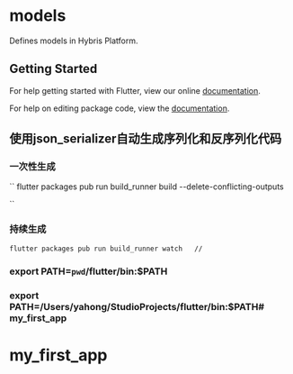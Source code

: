 # models

Defines models in Hybris Platform.

## Getting Started

For help getting started with Flutter, view our online [documentation](https://flutter.io/).

For help on editing package code, view the [documentation](https://flutter.io/developing-packages/).

## 使用json_serializer自动生成序列化和反序列化代码

### 一次性生成
``
flutter packages pub run build_runner build --delete-conflicting-outputs

``
### 持续生成
``
flutter packages pub run build_runner watch   //
``

### export PATH=`pwd`/flutter/bin:$PATH
### export PATH=/Users/yahong/StudioProjects/flutter/bin:$PATH# my_first_app
# my_first_app
